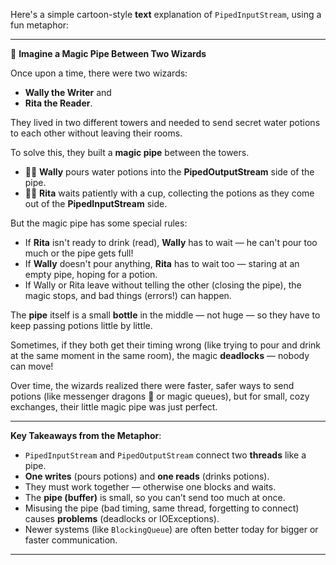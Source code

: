 Here's a simple cartoon-style **text** explanation of `PipedInputStream`, using a fun metaphor:

---

🎩 **Imagine a Magic Pipe Between Two Wizards**

Once upon a time, there were two wizards:
- **Wally the Writer** and
- **Rita the Reader**.

They lived in two different towers and needed to send secret water potions to each other without leaving their rooms.

To solve this, they built a **magic pipe** between the towers.

- 🧙‍♂️ **Wally** pours water potions into the **PipedOutputStream** side of the pipe.
- 🧙‍♀️ **Rita** waits patiently with a cup, collecting the potions as they come out of the **PipedInputStream** side.

But the magic pipe has some special rules:
- If **Rita** isn't ready to drink (read), **Wally** has to wait — he can't pour too much or the pipe gets full!
- If **Wally** doesn't pour anything, **Rita** has to wait too — staring at an empty pipe, hoping for a potion.
- If Wally or Rita leave without telling the other (closing the pipe), the magic stops, and bad things (errors!) can happen.

The **pipe** itself is a small **bottle** in the middle — not huge — so they have to keep passing potions little by little.

Sometimes, if they both get their timing wrong (like trying to pour and drink at the same moment in the same room), the magic **deadlocks** — nobody can move!

Over time, the wizards realized there were faster, safer ways to send potions (like messenger dragons 🐉 or magic queues), but for small, cozy exchanges, their little magic pipe was just perfect.

---

**Key Takeaways from the Metaphor**:
- `PipedInputStream` and `PipedOutputStream` connect two **threads** like a pipe.
- **One writes** (pours potions) and **one reads** (drinks potions).
- They must work together — otherwise one blocks and waits.
- The **pipe (buffer)** is small, so you can’t send too much at once.
- Misusing the pipe (bad timing, same thread, forgetting to connect) causes **problems** (deadlocks or IOExceptions).
- Newer systems (like `BlockingQueue`) are often better today for bigger or faster communication.

---

